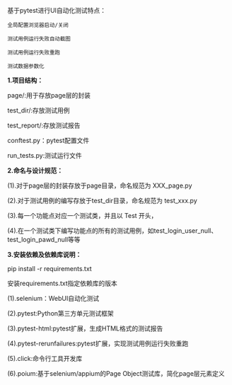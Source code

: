 基于pytest进行UI自动化测试特点：

`全局配置浏览器启动/关闭`

`测试用例运行失败自动截图`

`测试用例运行失败重跑`

`测试数据参数化`

**1.项目结构：**

page/:用于存放page层的封装

test_dir/:存放测试用例

test_report/:存放测试报告

conftest.py：pytest配置文件

run_tests.py:测试运行文件

**2.命名与设计规范：**

(1).对于page层的封装存放于page目录，命名规范为 XXX_page.py

(2).对于测试用例的编写存放于test_dir目录，命名规范为 test_xxx.py

(3).每一个功能点对应一个测试类，并且以 Test 开头，

(4).在一个测试类下编写功能点的所有的测试用例，如test_login_user_null、test_login_pawd_null等等

**3.安装依赖及依赖库说明：**

pip install -r requirements.txt

安装requirements.txt指定依赖库的版本

(1).selenium：WebUI自动化测试

(2).pytest:Python第三方单元测试框架

(3).pytest-html:pytest扩展，生成HTML格式的测试报告

(4).pytest-rerunfailures:pytest扩展，实现测试用例运行失败重跑

(5).click:命令行工具开发库

(6).poium:基于selenium/appium的Page Object测试库，简化page层元素定义

